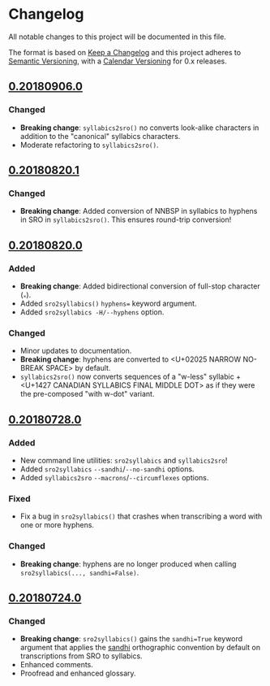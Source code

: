 # Changelog
All notable changes to this project will be documented in this file.

The format is based on [Keep a Changelog](http://keepachangelog.com/en/1.0.0/)
and this project adheres to [Semantic Versioning](http://semver.org/spec/v2.0.0.html),
with a [Calendar Versioning](https://calver.org/) for 0.x releases.

## [0.20180906.0]

### Changed

 - **Breaking change**: `syllabics2sro()` no converts look-alike characters
   in addition to the "canonical" syllabics characters.
 - Moderate refactoring to `syllabics2sro()`.

## [0.20180820.1]

### Changed

 - **Breaking change**: Added conversion of NNBSP in syllabics to
   hyphens in SRO in `syllabics2sro()`. This ensures round-trip
   conversion!

## [0.20180820.0]

### Added

 - **Breaking change**: Added bidirectional conversion of full-stop
   character (᙮).
 - Added `sro2syllabics()` `hyphens=` keyword argument.
 - Added `sro2syllabics -H/--hyphens` option.

### Changed

 - Minor updates to documentation.
 - **Breaking change**: hyphens are converted to \<U+02025 NARROW
   NO-BREAK SPACE> by default.
 - `syllabics2sro()` now converts sequences of a "w-less" syllabic + \<U+1427
   CANADIAN SYLLABICS FINAL MIDDLE DOT> as if they were the pre-composed
   "with w-dot" variant.

## [0.20180728.0]

### Added
 - New command line utilities: `sro2syllabics` and `syllabics2sro`!
 - Added `sro2syllabics` `--sandhi`/`--no-sandhi` options.
 - Added `syllabics2sro` `--macrons`/`--circumflexes` options.

### Fixed
 - Fix a bug in `sro2syllabics()` that crashes when transcribing a word
   with one or more hyphens.

### Changed

 - **Breaking change**: hyphens are no longer produced when calling
   `sro2syllabics(..., sandhi=False)`.

## [0.20180724.0]

### Changed

 - **Breaking change**: `sro2syllabics()` gains the `sandhi=True`
   keyword argument that applies the [sandhi][] orthographic convention
   by default on transcriptions from SRO to syllabics.
 - Enhanced comments.
 - Proofread and enhanced glossary.

[sandhi]: https://crk-orthography.readthedocs.io/en/stable/glossary.html#term-sandhi


[0.20180906.0]: https://github.com/eddieantonio/crk_orthography/compare/v0.20180820.1...v0.20180906.0
[0.20180820.1]: https://github.com/eddieantonio/crk_orthography/compare/v0.20180820.0...v0.20180820.1
[0.20180820.0]: https://github.com/eddieantonio/crk_orthography/compare/v0.20180728.0...v0.20180820.0
[0.20180728.0]: https://github.com/eddieantonio/crk_orthography/compare/v0.20180724.0...v0.20180728.0
[0.20180724.0]: https://github.com/eddieantonio/crk_orthography/compare/v0.20180723.0...v0.20180724.0
